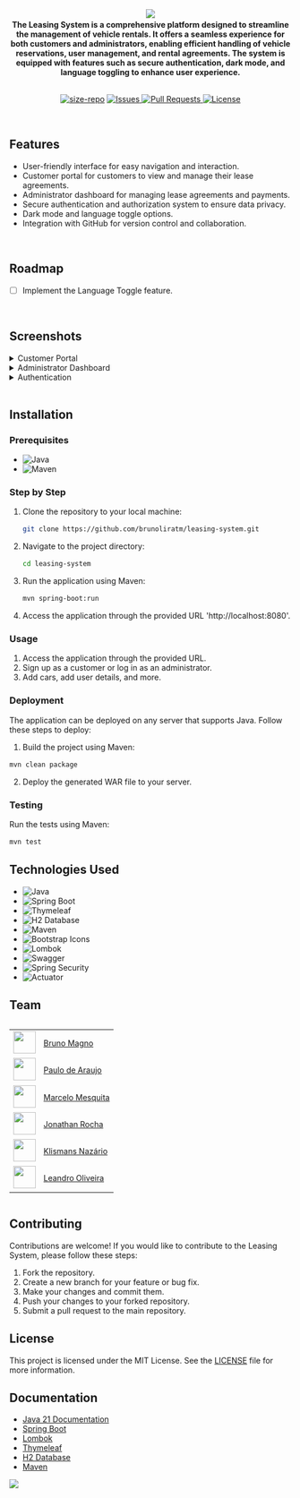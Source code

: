 <div align="center" text-align="center">
    <img src="https://capsule-render.vercel.app/api?type=waving&height=200&color=gradient&text=LEASING%20SYSTEM&reversal=false">
    <br>
    <strong>The Leasing System is a comprehensive platform designed to streamline the management of vehicle rentals. It offers a seamless experience for both customers and administrators, enabling efficient handling of vehicle reservations, user management, and rental agreements. The system is equipped with features such as secure authentication, dark mode, and language toggling to enhance user experience.</strong>
</div>

<br>

<p align="center">
   <a href="https://img.shields.io/github/repo-size/brunoliratm/leasing-system">
         <img src="https://img.shields.io/github/repo-size/Exploit-Experts/leasing-system" alt="size-repo"></a>
    <a href="https://github.com/Exploit-Experts/leasing-system/issues">
        <img src="https://img.shields.io/github/issues/Exploit-Experts/leasing-system" alt="Issues">
    </a>
    <a href="https://github.com/Exploit-Experts/leasing-system/pulls">
        <img src="https://img.shields.io/github/issues-pr/Exploit-Experts/leasing-system" alt="Pull Requests">
    </a>
    <a href="https://github.com/Exploit-Experts/leasing-system/blob/main/LICENSE">
        <img src="https://img.shields.io/github/license/Exploit-Experts/leasing-system" alt="License">
    </a>
</p>

<br>

## Features
- User-friendly interface for easy navigation and interaction.
- Customer portal for customers to view and manage their lease agreements.
- Administrator dashboard for managing lease agreements and payments.
- Secure authentication and authorization system to ensure data privacy.
- Dark mode and language toggle options.
- Integration with GitHub for version control and collaboration.

<br>

## Roadmap
- [ ] Implement the Language Toggle feature.

<br>

## Screenshots

<details>
<summary>Customer Portal</summary>

![Customer Portal](https://github.com/Exploit-Experts/leasing-system/blob/master/images/customer-page.png?raw=true)

</details>

<details>
<summary>Administrator Dashboard</summary>

![Administrator Dashboard](https://github.com/Exploit-Experts/leasing-system/blob/master/images/admin-page.png?raw=true)

</details>

<details>
<summary>Authentication</summary>

![Authentication](https://github.com/Exploit-Experts/leasing-system/blob/master/images/login-page.png?raw=true)

</details>

<br>

## Installation

### Prerequisites
- ![Java](https://img.shields.io/badge/Java-21-blue)
- ![Maven](https://img.shields.io/badge/Maven-3.6.0-blue)

### Step by Step

1. Clone the repository to your local machine:
    ```sh
    git clone https://github.com/brunoliratm/leasing-system.git
    ```
2. Navigate to the project directory:
    ```sh
    cd leasing-system
    ```
3. Run the application using Maven:
    ```sh
    mvn spring-boot:run
    ```
4. Access the application through the provided URL 'http://localhost:8080'.

### Usage
1. Access the application through the provided URL.
2. Sign up as a customer or log in as an administrator.
3. Add cars, add user details, and more.

### Deployment
The application can be deployed on any server that supports Java. Follow these steps to deploy:

1. Build the project using Maven:
```sh
mvn clean package
```
2. Deploy the generated WAR file to your server.

### Testing
Run the tests using Maven:
```sh
mvn test
```

## Technologies Used
- ![Java](https://img.shields.io/badge/Java-21-blue)
- ![Spring Boot](https://img.shields.io/badge/Spring%20Boot-3.4.0-brightgreen)
- ![Thymeleaf](https://img.shields.io/badge/Thymeleaf-3.0.12-blue)
- ![H2 Database](https://img.shields.io/badge/H2%20Database-1.4.200-blue)
- ![Maven](https://img.shields.io/badge/Maven-3.6.0-blue)
- ![Bootstrap Icons](https://img.shields.io/badge/Bootstrap%20Icons-1.11.3-blue)
- ![Lombok](https://img.shields.io/badge/Lombok-1.18.20-blue)
- ![Swagger](https://img.shields.io/badge/Swagger-2.2.25-brightgreen)
- ![Spring Security](https://img.shields.io/badge/Spring%20Security-5.6.0-brightgreen)
- ![Actuator](https://img.shields.io/badge/Spring%20Boot%20Actuator-2.6.0-brightgreen)

## Team

<div style="display: flex; align-items: center;">
    <table>
        <tr>
            <td><img src="https://avatars.githubusercontent.com/u/114788642?v=4" float="left" width="40px" height=40px></td>
            <td><a href='https://github.com/brunoliratm'>Bruno Magno</a></td>
        </tr>
        <tr>
            <td><img src="https://avatars.githubusercontent.com/u/127964717?v=4" float="left" width="40px" height=40px></td>
            <td><a href='https://github.com/Paulo-Araujo-Jr'>Paulo de Araujo</a></td>
        </tr>
        <tr>
            <td><img src="https://avatars.githubusercontent.com/u/126338859?v=4" float="left" width="40px" height=40px></td>
            <td><a href='https://github.com/MrMesquita'>Marcelo Mesquita</a></td>
        </tr>
        <tr>
            <td><img src="https://avatars.githubusercontent.com/u/126990110?v=4" float="left" width="40px" height=40px></td>
            <td><a href='https://github.com/Jonathanwsr'>Jonathan Rocha</a></td>
        </tr>
        <tr>
            <td><img src="https://avatars.githubusercontent.com/u/180599406?v=4" float="left" width="40px" height=40px></td>
            <td><a href='https://github.com/Klismans-Nazario'>Klismans Nazário</a></td>
        </tr>
        <tr>
            <td><img src="https://avatars.githubusercontent.com/u/126925371?v=4" float="left" width="40px" height=40px></td>
            <td><a href='https://github.com/leandrouser'>Leandro Oliveira</a></td>
        </tr>
    </table>
</div>

## Contributing
Contributions are welcome! If you would like to contribute to the Leasing System, please follow these steps:
1. Fork the repository.
2. Create a new branch for your feature or bug fix.
3. Make your changes and commit them.
4. Push your changes to your forked repository.
5. Submit a pull request to the main repository.

## License
This project is licensed under the MIT License. See the [LICENSE](LICENSE) file for more information.

## Documentation
- [Java 21 Documentation](https://docs.oracle.com/en/java/javase/21/)
- [Spring Boot](https://spring.io/projects/spring-boot)
- [Lombok](https://projectlombok.org/)
- [Thymeleaf](https://www.thymeleaf.org/)
- [H2 Database](https://www.h2database.com/html/main.html)
- [Maven](https://maven.apache.org/)

<img src="https://capsule-render.vercel.app/api?type=waving&height=200&color=gradient&reversal=false&section=footer">
